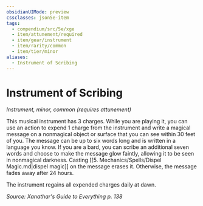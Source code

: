 ```yaml
---
obsidianUIMode: preview
cssclasses: json5e-item
tags:
  - compendium/src/5e/xge
  - item/attunement/required
  - item/gear/instrument
  - item/rarity/common
  - item/tier/minor
aliases:
  - Instrument of Scribing
---
```

# Instrument of Scribing
*Instrument, minor, common (requires attunement)*  


This musical instrument has 3 charges. While you are playing it, you can use an action to expend 1 charge from the instrument and write a magical message on a nonmagical object or surface that you can see within 30 feet of you. The message can be up to six words long and is written in a language you know. If you are a bard, you can scribe an additional seven words and choose to make the message glow faintly, allowing it to be seen in nonmagical darkness. Casting [[5. Mechanics/Spells/Dispel Magic.md\|dispel magic]] on the message erases it. Otherwise, the message fades away after 24 hours.

The instrument regains all expended charges daily at dawn.

*Source: Xanathar's Guide to Everything p. 138*
